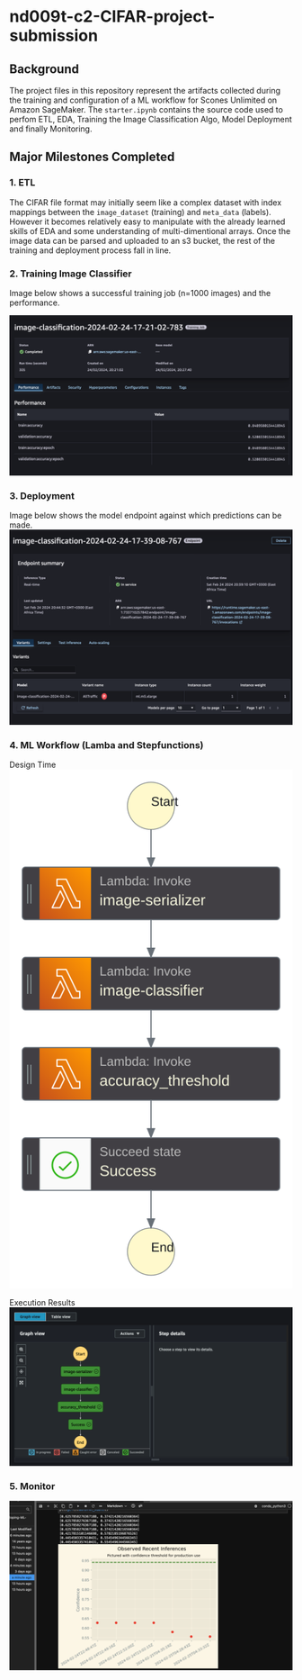 # nd009t-c2-CIFAR-project-submission

## Background
The project files in this repository represent the artifacts collected during the training and configuration of a ML workflow for Scones Unlimited on Amazon SageMaker. The `starter.ipynb` contains the source code used to perfom ETL, EDA, Training the Image Classification Algo, Model Deployment and finally Monitoring.


## Major Milestones Completed

### 1. ETL

The CIFAR file format may initially seem like a complex dataset with index mappings between the `image_dataset` (training) and `meta_data` (labels). However it becomes relatively easy to manipulate with the already learned skills of EDA and some understanding of multi-dimentional arrays. Once the image data can be parsed and uploaded to an s3 bucket, the rest of the training and deployment process fall in line.  

### 2. Training Image Classifier

Image below shows a successful training job (n=1000 images) and the performance. 

![AWS Training Job](images/training_job.png)

### 3. Deployment
Image below shows the model endpoint against which predictions can be made. 
![AWS Endpoint.](images/endpoint.png)

### 4. ML Workflow (Lamba and Stepfunctions)
Design Time 
![AWS Workflow.](images/statemachine.svg)

Execution Results
![AWS Workflow.](images/successful_statemachine_execution.png)

### 5. Monitor

![Model Monitor Results.](images/inference-graph.png)
